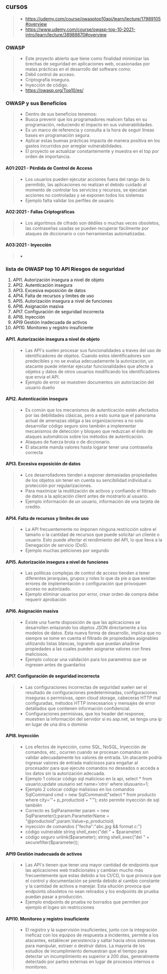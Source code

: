 ## cursos
>- https://udemy.com/course/owasptop10api/learn/lecture/17989105#overview
>- https://www.udemy.com/course/owasp-top-10-2021-intro/learn/lecture/38988670#overview


### OWASP
>- Este proyecto abierto que tiene como finalidad minimizar las brechas de seguridad en aplicaciones web, ocasionadas por malas prácticas en el desarrollo del software como:
>- Débil control de acceso.
>- Criptografía insegura.
>- Inyección de código.
>- https://owasp.org/Top10/es/

### OWASP y sus Beneficios
>- Dentro de sus beneficios tenemos:
>- Busca prevenir que los programadores realicen fallas en su programación, reduciendo el impacto en sus vulnerabilidades.
>- Es un marco de referencia y consulta a la hora de seguir líneas bases en programación segura.
>- Aplicar estas buenas prácticas impacta de manera positiva en los gastos incurridos por arreglar vulnerabilidades.
>- El proyecto se actualizar constantemente y muestra en el top por orden de importancia.

#### A01:2021 - Pérdida de Control de Acceso
>- Los usuarios pueden ejecutar acciones fuera del rango de lo permitido, las aplicaciones no realizan el debido cuidado al momento de controlar los servicios y recursos, se ejecutan acciones no controladas y se exponen todos los sistemas
>- Ejemplo falta validar los perfiles de usuario

#### A02:2021 - Fallas Criptográficas
>- Los algoritmos de cifrado son dédiles o muchas veces obsoletos, las contraseñas usadas se pueden recuperar fácilmente por ataques de diccionario o con herramientas automatizadas.

#### A03:2021 - Inyección
>- 

### lista de OWASP top 10 API Riesgos de seguridad
1. API1. Autorización insegura a nivel de objeto
2. API2. Autenticación insegura
3. API3. Excesiva exposición de datos
4. API4. Falta de recursos y limites de uso
5. API5. Autorización insegura a nivel de funciones
6. API6. Asignación masiva
7. API7. Configuración de seguridad incorrecta
8. API8. Inyección
9. API9 Gestión inadecuada de activos
10. API10. Monitoreo y registro insuficiente


#### API1. Autorización insegura a nivel de objeto
>- Las API's suelen procesar sus funcionalidades a traves del uso de identificadores de objetos. Cuando estos identificadores son predecibles y no se evalua adecuadamente la autorización, un atacante puede intentar ejecutar funcionalidades que afecte a objetos y datos de otros usuarios modificando los identificadores que envia el API.
>- Ejemplo de error se muestren documentos sin autorización del usuario dueño

#### API2. Autenticación insegura
>- Es común que los mecanismos de autenticación estén afectados por las debilidades clásicas, pero a esto suma que el panorama actual de amenazas obliga a las organizaciones a no solo desarrollar código seguro sino también a implementar mecanismos de detección y bloqueo que reduzcan el éxito de ataques automáticos sobre los métodos de autenticación.
>- Ataques de fuerza bruta o de diccionario.
>- El atacante manda valores hasta logarar tener una contraseña correcta

#### API3. Excesiva exposición de datos
>- Los desarrolladores tienden a exponer demasiadas propiedades de los objetos sin tener en cuenta su sencibilidad individual u protección por regularizaciones.
>- Para maximizar la reutilización de activos y confiando el filtrado de datos a la aplicación client antes de mostrarlo al usuario.
>- Ejemplo información de un usuario, información de una tarjeta de credito.

#### API4. Falta de recursos y limites de uso
>- La API frecuentemente no imponen ninguna restricción sobre el tamaño o la cantidad de recursos que puede solicitar un cliente o usuario. Esto puede afectar el rendimiento del API, lo que lleva a la Denegación de servicio (DoS).
>- Ejemplo muchas peticiones por segundo

#### API5. Autorización insegura a nivel de funciones
>- Las políticas complejas de control de acceso tienden a tener diferentes jerarquias, grupos y roles lo que da pie a que existan errores de implementación o configuración que provoquen acceso no autorizado.
>- Ejemplo eliminar usuarios por error, crear orden de compra debe requerir aprobación

#### API6. Asignación masiva
>- Existe una fuerte disposición de que las aplicaciones se desarrollen enlazando los objetos JSON directamente a los modelos de datos. Esta nueva forma de desarrollo, implica que no siempre se tome en cuenta el filtrado de propiedades asignables utilizando listas blancas, logrando que puedan añadirse propiedades a las cuales pueden asignarse valores con fines maliciosos.
>- Ejemplo colocar una validación para los parametros que se ingresen antes de guardarlos

#### API7. Configuración de seguridad incorrecta
>- Las configuraciones incorrectas de seguridad suelen ser el resultado de configuraciones predeterminadas, configuraciones inseguras o permisivas, open cloud storage, cabeceras HTTP mal configuradas, métodos HTTP innecesarios y mensajes de error detallados que contienen información confidencial.
>- Configuraciones permisivas, que los header del response, muestren la información del servidor si es asp.net, se tenga una ip en lugar de una dns o dominio

#### API8. Inyección
>- Los efectos de inyección, como SQL, NoSQL, Inyección de comandos, etc., ocurren cuando se procesan comandos sin validar adecuadamente los valores de entrada. Un atacante podría ingresar valores de entrada maliciosos para engañar al procesador para que ejecute comandos no deseados o acceda a los datos sin la autorización adecuada.
>- Ejemplo 1 colocar código sql malicioso en la api, select * from usuario;update ususario set name='otro' where idusuario=1;
>- Ejemplo 2 colocar código malisioso en los comandos SqlCommand cmd = new SqlCommand("select * from producto where city='"+ p_productoid + "'"); esto permite inyección de sql también
>- Correcto es SqlParamenter param = new SqlParameter();param.ParameterName = "@productoid";param.Value=p_productoid;
>- inyección de comandos {"fecha":"abc.jpg && format c:"}
>- código vulnerable string shell_exec("del " + $parameter)
>- código seguro unlink($parameter); string shell_exec("del " + securefilter($parameter));

#### API9 Gestión inadecuada de activos
>- Las API's tienen que tener una mayor cantidad de endpoints que las aplicaciones web tradicionales y cambian mucho más frecuentemente que estas debido a los CI/CD, lo que provoca que el control y documentación se pierda debido al cambio constante y la cantidad de activos a manejar. Esta situción provoca que endpoints obsoletos no sean retirados y los endpoints de prueba puedan pasar a producción.
>- Ejemplo endpoints de prueba no borrados que permiten por ejemplo el logeo sin restricciones

#### API10. Monitoreo y registro insuficiente
>- El registro y la supervisión insuficientes, junto con la integración ineficaz con los equipos de respuesta a incidentes, permite a los atacantes, establecer persistencia y saltar hacia otros sistemas para manipular, extraer o destruir datos. La mayoria de los estudios de incumplimiento demuestran que el tiempo para detectar un incumplimiento es superior a 200 días, generalmente detectado por partes externas en lugar de procesos internos o monitoreo.
